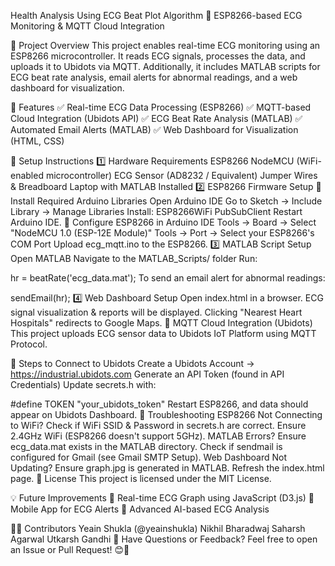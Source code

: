 Health Analysis Using ECG Beat Plot Algorithm
🚀 ESP8266-based ECG Monitoring & MQTT Cloud Integration

📌 Project Overview
This project enables real-time ECG monitoring using an ESP8266 microcontroller. It reads ECG signals, processes the data, and uploads it to Ubidots via MQTT. Additionally, it includes MATLAB scripts for ECG beat rate analysis, email alerts for abnormal readings, and a web dashboard for visualization.

🎯 Features
✅ Real-time ECG Data Processing (ESP8266)
✅ MQTT-based Cloud Integration (Ubidots API)
✅ ECG Beat Rate Analysis (MATLAB)
✅ Automated Email Alerts (MATLAB)
✅ Web Dashboard for Visualization (HTML, CSS)

🔧 Setup Instructions
1️⃣ Hardware Requirements
ESP8266 NodeMCU (WiFi-enabled microcontroller)
ECG Sensor (AD8232 / Equivalent)
Jumper Wires & Breadboard
Laptop with MATLAB Installed
2️⃣ ESP8266 Firmware Setup
🔹 Install Required Arduino Libraries
Open Arduino IDE
Go to Sketch → Include Library → Manage Libraries
Install:
ESP8266WiFi
PubSubClient
Restart Arduino IDE.
🔹 Configure ESP8266 in Arduino IDE
Tools → Board → Select "NodeMCU 1.0 (ESP-12E Module)"
Tools → Port → Select your ESP8266's COM Port
Upload ecg_mqtt.ino to the ESP8266.
3️⃣ MATLAB Script Setup
Open MATLAB
Navigate to the MATLAB_Scripts/ folder
Run:

hr = beatRate('ecg_data.mat');
To send an email alert for abnormal readings:

sendEmail(hr);
4️⃣ Web Dashboard Setup
Open index.html in a browser.
ECG signal visualization & reports will be displayed.
Clicking "Nearest Heart Hospitals" redirects to Google Maps.
📡 MQTT Cloud Integration (Ubidots)
This project uploads ECG sensor data to Ubidots IoT Platform using MQTT Protocol.

🔹 Steps to Connect to Ubidots
Create a Ubidots Account → https://industrial.ubidots.com
Generate an API Token (found in API Credentials)
Update secrets.h with:

#define TOKEN "your_ubidots_token"
Restart ESP8266, and data should appear on Ubidots Dashboard.
🚨 Troubleshooting
ESP8266 Not Connecting to WiFi?
Check if WiFi SSID & Password in secrets.h are correct.
Ensure 2.4GHz WiFi (ESP8266 doesn't support 5GHz).
MATLAB Errors?
Ensure ecg_data.mat exists in the MATLAB directory.
Check if sendmail is configured for Gmail (see Gmail SMTP Setup).
Web Dashboard Not Updating?
Ensure graph.jpg is generated in MATLAB.
Refresh the index.html page.
📜 License
This project is licensed under the MIT License.

💡 Future Improvements
🚀 Real-time ECG Graph using JavaScript (D3.js)
📱 Mobile App for ECG Alerts
🔬 Advanced AI-based ECG Analysis

👨‍💻 Contributors
Yeain Shukla (@yeainshukla)
Nikhil Bharadwaj
Saharsh Agarwal
Utkarsh Gandhi
📢 Have Questions or Feedback?
Feel free to open an Issue or Pull Request! 😊🚀